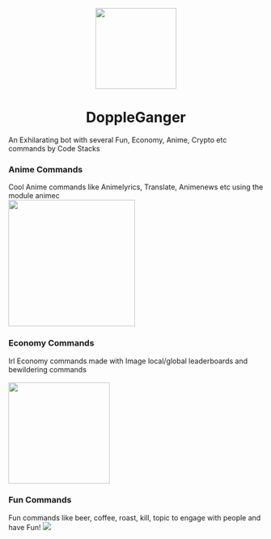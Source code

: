 <p align="center">
	<img src="https://i.imgur.com/Rti3KK5.png" height="160px" width="160px" />
</p>

<p align = "center"><h1 align = "center">DoppleGanger</h1></p>

<p>An Exhilarating bot with several Fun, Economy, Anime, Crypto etc commands by Code Stacks</p>

### Anime Commands

Cool Anime commands like Animelyrics, Translate, Animenews etc using the module animec
<br>
<img src="https://i.imgur.com/flnblMH.png" width = "250px">

### Economy Commands

Irl Economy commands made with Image local/global leaderboards and bewildering commands
<br>						    
<img src="https://cdn.discordapp.com/attachments/818692123942453299/874130052537802752/leader.png" width = "200px">

### Fun Commands

Fun commands like beer, coffee, roast, kill, topic to engage with people and have Fun!
<img src = "https://imgur.com/nrjHkvz">
